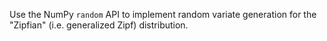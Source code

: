 Use the NumPy `random` API to implement random variate generation for
the "Zipfian" (i.e. generalized Zipf) distribution.
